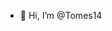 - 👋 Hi, I’m @Tomes14


<!---
Tomes14/Tomes14 is a ✨ special ✨ repository because its `README.md` (this file) appears on your GitHub profile.
You can click the Preview link to take a look at your changes.
--->
